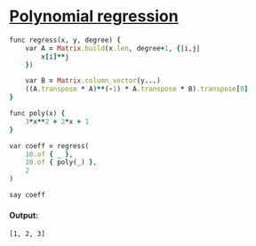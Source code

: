 [1]: http://rosettacode.org/wiki/Polynomial_regression

# [Polynomial regression][1]

```ruby
func regress(x, y, degree) {
    var A = Matrix.build(x.len, degree+1, {|i,j|
        x[i]**j
    })

    var B = Matrix.column_vector(y...)
    ((A.transpose * A)**(-1) * A.transpose * B).transpose[0]
}

func poly(x) {
    3*x**2 + 2*x + 1
}

var coeff = regress(
    10.of { _ },
    10.of { poly(_) },
    2
)

say coeff
```

#### Output:
```
[1, 2, 3]
```
